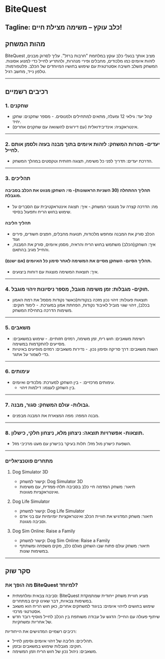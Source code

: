 # BiteQuest
Tagline: כלב עוקץ – משימה מצילת חיים!
---
## מהות המשחק
BiteQuest מציב אותך בנעלי כלב עוקץ במלחמת "חרבות ברזל". עליך לסרוק מבנים, לזהות איומים כמו מלכודים, מחבלים ופירי מנהרות, ולהתריע לחייל כדי למנוע אסונות. המשחק משלב חשיבה אסטרטגית עם שימוש בחושיו המיוחדים של הכלב.
פלטפורמות:  טלפון נייד, מחשב רגיל.

---
## רכיבים רשמיים
### 1. שחקנים
- קהל יעד: גילאי 12 ומעלה, מתאים למתחילים ולמנוסים.  - מספר שחקנים: שחקן יחיד.  
- אינטראקציה: אינדיבידואלית (עם דירוגים להשוואה עם שחקנים אחרים).
---
### 2. יעדים- מטרות המשחק: לזהות איומים בתוך מבנה בעזה ולסמן אותם לחייל.  
- הדרכת יעדים: תדריך לפני כל משימה, תצוגה חזותית וטקסטים במהלך המשחק.
---
### 3. תהליכים
#### תהליך ההתחלה (30 השניות הראשונות)- מי: השחקן מנווט את הכלב בסביבה מוגבלת.
- מה: הדרכה קצרה על מנגנוני המשחק.- איך: תצוגה אינטראקטיבית עם הסברים על שימוש בחוש הריח ותפעול בסיסי.
#### תהליך הליבה
- הכלב סורק את המבנה ומחפש מלכודות, תנועות מחבלים, חפצים חשודים, פירים ועוד
- איך: השחקן(הכלב) משתמש בחוש הריח והראיה, מסמן איומים, סורק את המבנה, והחייל מגיב בהתאם.
#### תהליך הסיום- השחקן מסיים את המשימה לאחר סימון כל האיומים (אם ישנם).
- איך: תוצאות המשימה מוצגות עם דוחות ביצועים.
---
### 4. חוקים- מגבלות: זמן משימה מוגבל, מספר ניסיונות זיהוי מוגבל.  
- תוצאות פעולות: זיהוי נכון מזכה בנקודות(כאשר נקודות מסמל את רמת האמון בכלב), זיהוי שגוי מוביל לאיבוד נקודות, הפחתת אמון במערכת.  - לימוד חוקים: משימות הדרכה בתחילת המשחק.
---
### 5. משאבים
- רשימת משאבים: חוש ריח, זמן משימה, רמזים חזותיים.  - שימוש במשאבים: מסייעים להתקדמות במשימה.  
- השגת משאבים: דרך סריקה וסימון נכון.  - נדירות משאבים: רמזים מופיעים באיטיות כדי לשמור על אתגר.
---
### 6. עימותים
- עימותים מרכזיים:    - בין השחקן למערכת: מלכודים ואיומים.  
  - בין השחקן לעצמו: דילמות זיהוי.
---
### 7. גבולות- עולם המשחק: סגור, מבנה.  
- מבנה המפה: מפה המצארת את המבנה מבפנים.
---
### 8. תוצאות- אפשרויות תוצאה: ניצחון מלא, ניצחון חלקי, כישלון.  
- השפעת כישרון מול מזל: תלות בעיקר בכישרון עם מעט מרכיבי מזל.
---
### מתחרים פוטנציאליים

1. Dog Simulator 3D  
   - קישור למשחק: Dog Simulator 3D  
   - תיאור: משחק המדמה חיי כלב בסביבה תלת-ממדית, עם משימות ואינטראקציות מגוונות.

2. Dog Life Simulator  
   - קישור למשחק: Dog Life Simulator  
   - תיאור: משחק המדגיש את חוויית הכלב ואינטראקציות יומיומיות עם בני אדם וסביבה מגוונת.

3. Dog Sim Online: Raise a Family  
   - קישור למשחק: Dog Sim Online: Raise a Family  
   - תיאור: משחק עולם פתוח שבו השחקן מגלם כלב, מקים משפחה ומשתתף במשימות שונות.

---
## סקר שוק
### מה הופך את BiteQuest למיוחד?

- סביבה צבאית ומלחמתית: BiteQuest מציע חוויית משחק ייחודית שמתמקדת במשימות צבאיות, דבר שאינו קיים במתחרים.
- שימוש בחושים לזיהוי איומים: בניגוד למשחקים אחרים, כאן חוש הריח הוא משאב אסטרטגי מרכזי.
- שיתוף פעולה עם החייל: הדגש על עבודה משותפת בין הכלב לחייל מוסיף רובד חדש של אחריות ומשחקיות.

רכיבים רשמיים המדגישים את הייחודיות:  
- תהליכים: הליבה של זיהוי איומים וסימון לחייל.  
- חוקים: מגבלות שימוש במשאבים ובזמן.  
- משאבים: ניהול נכון של חוש הריח וזמן המשימה.
